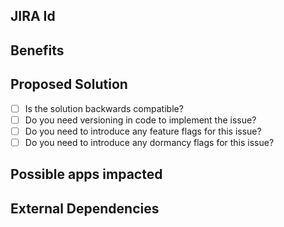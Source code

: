 <!--- Provide JIRA Issue Id and a general summary of your feature you are proposing in the Title above -->
## JIRA Id
<!-- Provide the JIRA Id which is linked to the user story-->

## Benefits
<!-- Provide summary of benefits gained when this feature is implemented -->

## Proposed Solution
<!-- Provide a detail description of proposed solution or approaches. Complete the checklist as applicable -->

- [ ] Is the solution backwards compatible?
- [ ] Do you need versioning in code to implement the issue?
- [ ] Do you need to introduce any feature flags for this issue?
- [ ] Do you need to introduce any dormancy flags for this issue?

## Possible apps impacted
<!-- Include information about apps which will be updated when this feature is implemented -->

## External Dependencies
<!-- Include possible external dependencies for this feature -->
